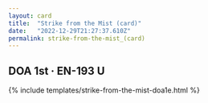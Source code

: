 ```yaml
---
layout: card
title:  "Strike from the Mist (card)"
date:   "2022-12-29T21:27:37.610Z"
permalink: strike-from-the-mist_(card)
---
```


## DOA 1st &middot; EN-193 U

{% include templates/strike-from-the-mist-doa1e.html %}

